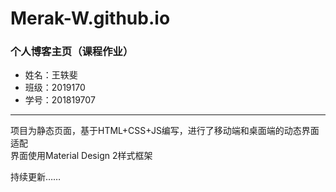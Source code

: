 # Merak-W.github.io
### 个人博客主页（课程作业）

* 姓名：王轶斐  
* 班级：2019170  
* 学号：201819707
---
项目为静态页面，基于HTML+CSS+JS编写，进行了移动端和桌面端的动态界面适配  
界面使用Material Design 2样式框架

持续更新……
